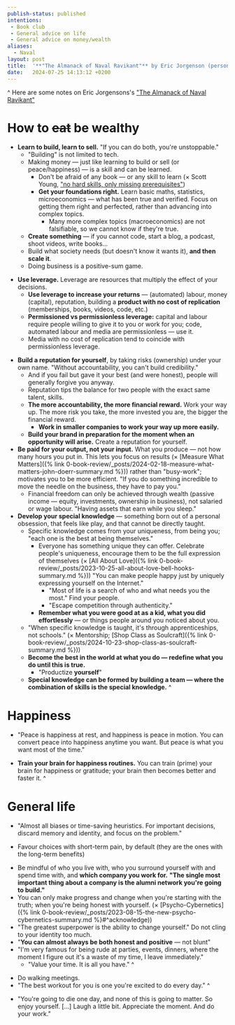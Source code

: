 ```yaml
---
publish-status: published
intentions:
 - Book club
 - General advice on life
 - General advice on money/wealth
aliases:
  - Naval
layout: post
title:  '**"The Almanack of Naval Ravikant"** by Eric Jorgenson (personal notes)'
date:   2024-07-25 14:13:12 +0200
---
```

^
Here are some notes on Eric Jorgensons's ["The Almanack of Naval Ravikant"](https://www.navalmanack.com/ "Sponsored link")
# How to ~~eat~~ be wealthy
- **Learn to build, learn to sell.** "If you can do both, you're unstoppable."
	* "Building" is not limited to tech.
	- Making money — just like learning to build or sell (or peace/happiness) — is a skill and can be learned.
		- Don't be afraid of any book — or any skill to learn (× Scott Young, ["no hard skills, only missing prerequisites"](https://www.scotthyoung.com/blog/2016/04/12/no-hard-subjects/))
		- **Get your foundations right.** Learn basic maths, statistics, microeconomics — what has been true and verified. Focus on getting them right and perfected, rather than advancing into complex topics.
			* Many more complex topics (macroeconomics) are not falsifiable, so we cannot know if they're true.
	- **Create something** — if you cannot code, start a blog, a podcast, shoot videos, write books...
	- Build what society needs (but doesn't know it wants it), **and then scale it**.
	* Doing business is a positive-sum game.
* **Use leverage.** Leverage are resources that multiply the effect of your decisions.
	- **Use leverage to increase your returns** — (automated) labour, money (capital), reputation, building a **product with no cost of replication** (memberships, books, videos, code, etc.)
	- **Permissioned vs permissionless leverage:** capital and labour require people willing to give it to you or work for you; code, automated labour and media are permissionless — use it.
	- Media with no cost of replication tend to coincide with permissionless leverage.
- **Build a reputation for yourself**, by taking risks (ownership) under your own name. "Without accountability, you can't build credibility."
	* And if you fail but gave it your best (and were honest), people will generally forgive you anyway.
	* Reputation tips the balance for two people with the exact same talent, skills.
	* **The more accountability, the more financial reward.** Work your way up. The more risk you take, the more invested you are, the bigger the financial reward.
		* **Work in smaller companies to work your way up more easily.**
	* **Build your brand in preparation for the moment when an opportunity will arise.** Create a reputation for yourself.
- **Be paid for your output, not your input.** What you produce — not how many hours you put in. This lets you focus on results (× [Measure What Matters]({% link 0-book-review/_posts/2024-02-18-measure-what-matters-john-doerr-summary.md %})) rather than "busy-work"; motivates you to be more efficient. "If you do something incredible to move the needle on the business, they have to pay you."
	- Financial freedom can only be achieved through wealth (passive income — equity, investments, ownership in business), not salaried or wage labour. "Having assets that earn while you sleep."
- <a name="^special-knowledge"></a>**Develop your special knowledge** — something born out of a personal obsession, that feels like play, and that cannot be directly taught.
	* <a name="^uniqueness"></a>Specific knowledge comes from your uniqueness, from being you; "each one is the best at being themselves."
		* Everyone has something unique they can offer. Celebrate people's uniqueness, encourage them to be the full expression of themselves (× [All About Love]({% link 0-book-review/_posts/2023-10-25-all-about-love-bell-hooks-summary.md %})) "You can make people happy just by uniquely expressing yourself on the Internet."
			* "Most of life is a search of who and what needs you the most." Find your people.
			* "Escape competition through authenticity."
		* **Remember what you were good at as a kid, what you did effortlessly** — or things people around you noticed about you.
	* <a name="^apprenticeships"></a>"When specific knowledge is taught, it's through apprenticeships, not schools." (× Mentorship; [Shop Class as Soulcraft]({% link 0-book-review/_posts/2024-10-23-shop-class-as-soulcraft-summary.md %}))
	- **Become the best in the world at what you do — redefine what you do until this is true.**
		- "Productize **yourself**"
	- **Special knowledge can be formed by building a team — where the combination of skills is the special knowledge.**
^
# Happiness
* "Peace is happiness at rest, and happiness is peace in motion. You can convert peace into happiness anytime you want. But peace is what you want most of the time."
- **Train your brain for happiness routines.** You can train (prime) your brain for happiness or gratitude; your brain then becomes better and faster it.
^
# General life 
* "Almost all biases or time-saving heuristics. For important decisions, discard memory and identity, and focus on the problem."
- Favour choices with short-term pain, by default (they are the ones with the long-term benefits)
* <a name="^alumni"></a>Be mindful of who you live with, who you surround yourself with and spend time with, and **which company you work for.** **"The single most important thing about a company is the alumni network you're going to build."**
* You can only make progress and change when you're starting with the truth; when you're being honest with yourself. (× [Psycho-Cybernetics]({% link 0-book-review/_posts/2023-08-15-the-new-psycho-cybernetics-summary.md %}#^acknowledge))
* "The greatest superpower is the ability to change yourself." Do not cling to your identity too much.
* "**You can almost always be both honest and positive** — not blunt"
* "I'm very famous for being rude at parties, events, dinners, where the moment I figure out it's a waste of my time, I leave immediately."
	* "Value your time. It is all you have."
^
- Do walking meetings.
- "The best workout for you is one you're excited to do every day."
^
* "You're going to die one day, and none of this is going to matter. So enjoy yourself. [...] Laugh a little bit. Appreciate the moment. And do your work."